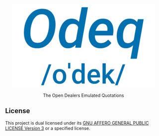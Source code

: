 <p align="center">
  <img src="Odeq.svg" width="460">
</p>
<p align="center">The Open Dealers Emulated Quotations</p>

## License

This project is dual licensed under its [GNU AFFERO GENERAL PUBLIC LICENSE Version 3](LICENSE) or a specified license.
